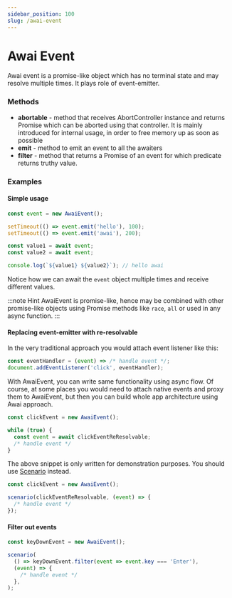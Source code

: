 ```yaml
---
sidebar_position: 100
slug: /awai-event
---
```


# Awai Event

Awai event is a promise-like object which has no terminal state and may resolve multiple times. It plays role of event-emitter.

### Methods

- **abortable** - method that receives AbortController instance and returns Promise which can be aborted using that controller. It is mainly introduced for internal usage, in order to free memory up as soon as possible
- **emit** - method to emit an event to all the awaiters
- **filter** - method that returns a Promise of an event for which predicate returns truthy value.

### Examples

#### Simple usage

```ts title="Example of AwaiEvent usage"
const event = new AwaiEvent();

setTimeout(() => event.emit('hello'), 100);
setTimeout(() => event.emit('awai'), 200);

const value1 = await event;
const value2 = await event;

console.log(`${value1} ${value2}`); // hello awai
```

Notice how we can await the `event` object multiple times and receive different values.


:::note Hint
AwaiEvent is promise-like, hence may be combined with other promise-like objects using Promise methods like `race`, `all` or used in any async function.
:::

#### Replacing event-emitter with re-resolvable

In the very traditional approach you would attach event listener like this:

```ts title="Traditional way of listening to events"
const eventHandler = (event) => /* handle event */;
document.addEventListener('click', eventHandler);
```

With AwaiEvent, you can write same functionality using async flow. Of course, at some places you would need to attach native events and proxy them to AwaiEvent, but then you can build whole app architecture using Awai approach.

```ts title="AwaiEvent way of listening to events"
const clickEvent = new AwaiEvent();

while (true) {
  const event = await clickEventReResolvable;
  /* handle event */
}
```

The above snippet is only written for demonstration purposes. You should use [Scenario](/scenario) instead.

```ts title="AwaiEvent way of listening to events using Scenario"
const clickEvent = new AwaiEvent();

scenario(clickEventReResolvable, (event) => {
  /* handle event */
});
```

#### Filter out events

```ts title="Handle Enter key only"
const keyDownEvent = new AwaiEvent();

scenario(
  () => keyDownEvent.filter(event => event.key === 'Enter'),
  (event) => {
    /* handle event */
  },
);
```
